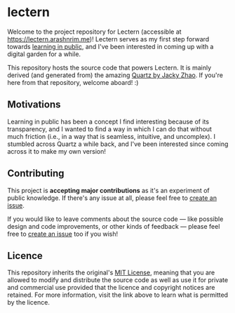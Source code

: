 # lectern

Welcome to the project repository for Lectern (accessible at https://lectern.arashnrim.me)! Lectern serves as my first step forward towards [learning in public](https://lectern.arashnrim.me/social/learning-in-public), and I've been interested in coming up with a digital garden for a while.

This repository hosts the source code that powers Lectern. It is mainly derived (and generated from) the amazing [Quartz by Jacky Zhao](https://github.com/jackyzha0/quartz). If you're here from that repository, welcome aboard! :)

## Motivations

Learning in public has been a concept I find interesting because of its transparency, and I wanted to find a way in which I can do that without much friction (i.e., in a way that is seamless, intuitive, and uncomplex). I stumbled across Quartz a while back, and I've been interested since coming across it to make my own version!

## Contributing

This project is **accepting major contributions** as it's an experiment of public knowledge. If there's any issue at all, please feel free to [create an issue](https://github.com/arashnrim/lectern/issues/new).

If you would like to leave comments about the source code — like possible design and code improvements, or other kinds of feedback — please feel free to [create an issue](https://github.com/arashnrim/lectern/issues/new) too if you wish!

## Licence

This repository inherits the original's [MIT License](https://github.com/arashnrim/lectern/blob/main/LICENSE.md), meaning that you are allowed to modify and distribute the source code as well as use it for private and commercial use provided that the licence and copyright notices are retained. For more information, visit the link above to learn what is permitted by the licence.
